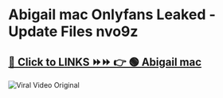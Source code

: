 
 # Abigail mac Onlyfans Leaked - Update Files nvo9z

## <h2><a href="https://clipsfans.com/Abigail_mac&ref=git">🔗 Click to LINKS ⏩⏩ 👉 🟢 Abigail mac </a></h2>

<a href="https://clipsfans.com/Abigail_mac&ref=git" rel="nofollow" data-target="animated-image.originalLink"><img src="https://i.ibb.co.com/xMMVF88/686577567.gif" alt="Viral Video Original" style="max-width: 100%; display: inline-block;" data-target="animated-image.originalImage"></a>

